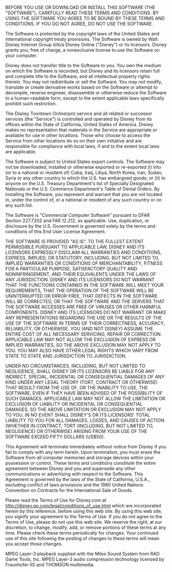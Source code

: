 BEFORE YOU USE OR DOWNLOAD OR INSTALL THIS SOFTWARE (THE "SOFTWARE"), CAREFULLY READ THESE TERMS AND CONDITIONS.  BY USING THE SOFTWARE YOU AGREE TO BE BOUND BY THESE TERMS AND CONDITIONS.  IF YOU DO NOT AGREE, DO NOT USE THE SOFTWARE.

The Software is protected by the copyright laws of the United States and international copyright treaty provisions.  The Software is owned by Walt Disney Internet Group d/b/a Disney Online ("Disney") or its licensors. Disney grants you, free of charge, a nonexclusive license to use the Software on your computer.

Disney does not transfer title to the Software to you. You own the medium on which the Software is recorded, but Disney and its licensors retain full and complete title to the Software, and all intellectual property rights therein. You may not redistribute or sell the Software.  You may not modify, translate or create derivative works based on the Software or attempt to decompile, reverse engineer, disassemble or otherwise reduce the Software to a human-readable form, except to the extent applicable laws specifically prohibit such restriction.

The Disney Toontown Online(sm) service and all related or successor services (the "Service") is controlled and operated by Disney from its offices within the State of California, United States of America.  Disney makes no representation that materials in the Service are appropriate or available for use in other locations. Those who choose to access the Service from other locations do so on their own initiative and are responsible for compliance with local laws, if and to the extent local laws are applicable.

The Software is subject to United States export controls. The Software may not be downloaded, installed or otherwise exported or re-exported (i) into (or to a national or resident of) Cuba, Iraq, Libya, North Korea, Iran, Sudan, Syria or any other country to which the U.S. has embargoed goods; or (ii) to anyone on the U.S. Treasury Department's list of Specially Designated Nationals or the U.S. Commerce Department's Table of Denial Orders. By installing the Software, you represent and warrant that you are not located in, under the control of, or a national or resident of any such country or on any such list.

The Software is "Commercial Computer Software" pursuant to DFAR Section 227.7202 and FAR 12.212, as applicable.  Use, duplication, or disclosure by the U.S. Government is governed solely by the terms and conditions of this End User License Agreement.

THE SOFTWARE IS PROVIDED "AS IS". TO THE FULLEST EXTENT PERMISSIBLE PURSUANT TO APPLICABLE LAW, DISNEY AND ITS LICENSORS EXPRESSLY DISCLAIM ALL WARRANTIES AND CONDITIONS, EXPRESS, IMPLIED, OR STATUTORY, INCLUDING, BUT NOT LIMITED TO, IMPLIED WARRANTIES OR CONDITIONS OF MERCHANTABILITY, FITNESS FOR A PARTICULAR PURPOSE, SATISFACTORY QUALITY AND NONINFRINGEMENT, AND THEIR EQUIVALENTS UNDER THE LAWS OF ANY JURISDICTION. DISNEY AND ITS LICENSORS DO NOT WARRANT THAT THE FUNCTIONS CONTAINED IN THE SOFTWARE WILL MEET YOUR REQUIREMENTS, THAT THE OPERATION OF THE SOFTWARE WILL BE UNINTERRUPTED OR ERROR-FREE,  THAT DEFECTS IN THE SOFTWARE WILL BE CORRECTED, OR THAT THE SOFTWARE AND THE SERVERS THAT THE SOFTWARE ACCESSES ARE FREE OF VIRUSES OR OTHER HARMFUL COMPONENTS. DISNEY AND ITS LICENSORS DO NOT WARRANT OR MAKE ANY REPRESENTATIONS REGARDING THE USE OR THE RESULTS OF THE USE OF THE SOFTWARE IN TERMS OF THEIR CORRECTNESS, ACCURACY, RELIABILITY, OR OTHERWISE. YOU (AND NOT DISNEY) ASSUME THE ENTIRE COST OF ALL NECESSARY SERVICING, REPAIR OR CORRECTION. APPLICABLE LAW MAY NOT ALLOW THE EXCLUSION OF EXPRESS OR IMPLIED WARRANTIES, SO THE ABOVE EXCLUSION MAY NOT APPLY TO YOU. YOU MAY ALSO HAVE OTHER LEGAL RIGHTS WHICH VARY FROM STATE TO STATE AND JURISDICTION TO JURISDICTION.

UNDER NO CIRCUMSTANCES, INCLUDING, BUT NOT LIMITED TO NEGLIGENCE, SHALL DISNEY OR ITS LICENSORS BE LIABLE FOR ANY INDIRECT, SPECIAL, INCIDENTAL OR CONSEQUENTIAL DAMAGES OF ANY KIND UNDER ANY LEGAL THEORY (TORT, CONTRACT OR OTHERWISE) THAT RESULT FROM THE USE OF, OR THE INABILITY TO USE, THE SOFTWARE, EVEN IF THEY HAVE BEEN ADVISED OF THE POSSIBILITY OF SUCH DAMAGES. APPLICABLE LAW MAY NOT ALLOW THE LIMITATION OR EXCLUSION OF LIABILITY OR INCIDENTAL OR CONSEQUENTIAL DAMAGES, SO THE ABOVE LIMITATION OR EXCLUSION MAY NOT APPLY TO YOU. IN NO EVENT SHALL DISNEY'S OR ITS LICENSORS' TOTAL LIABILITY TO YOU FOR ALL DAMAGES, LOSSES, AND CAUSES OF ACTION (WHETHER IN CONTRACT, TORT (INCLUDING, BUT NOT LIMITED TO, NEGLIGENCE) OR OTHERWISE) ARISING FROM YOUR USE OF THE SOFTWARE EXCEED FIFTY DOLLARS (US$50).

This Agreement will terminate immediately without notice from Disney if you fail to comply with any term herein.  Upon termination, you must erase the Software from all computer memories and storage devices within your possession or control. These terms and conditions constitute the entire agreement between Disney and you and supersede any other communications or advertising with respect to the Software.  This Agreement is governed by the laws of the State of California, U.S.A., excluding conflict of laws provisions and the 1980 United Nations Convention on Contracts for the International Sale of Goods.

Please read the Terms of Use for Disney.com at http://disney.go.com/legal/conditions_of_use.html which are incorporated herein by this reference, before using this web site.  By using this web site, you signify your agreement to the Terms of Use.  If you do not agree to the Terms of Use, please do not use this web site. We reserve the right, at our discretion, to change, modify, add, or remove portions of these terms at any time. Please check these terms periodically for changes. Your continued use of this site following the posting of changes to these terms will mean you accept those changes.

MPEG Layer-3 playback supplied with the Miles Sound System from RAD Game Tools, Inc. MPEG Layer-3 audio compression technology licensed by Fraunhofer IIS and THOMSON multimedia.
